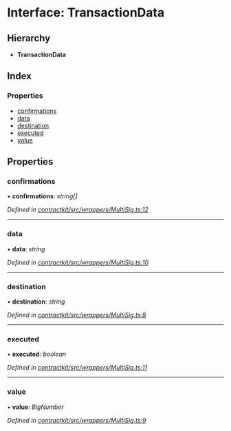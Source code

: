 # Interface: TransactionData

## Hierarchy

* **TransactionData**

## Index

### Properties

* [confirmations](_wrappers_multisig_.transactiondata.md#confirmations)
* [data](_wrappers_multisig_.transactiondata.md#data)
* [destination](_wrappers_multisig_.transactiondata.md#destination)
* [executed](_wrappers_multisig_.transactiondata.md#executed)
* [value](_wrappers_multisig_.transactiondata.md#value)

## Properties

###  confirmations

• **confirmations**: *string[]*

*Defined in [contractkit/src/wrappers/MultiSig.ts:12](https://github.com/celo-org/celo-monorepo/blob/master/packages/contractkit/src/wrappers/MultiSig.ts#L12)*

___

###  data

• **data**: *string*

*Defined in [contractkit/src/wrappers/MultiSig.ts:10](https://github.com/celo-org/celo-monorepo/blob/master/packages/contractkit/src/wrappers/MultiSig.ts#L10)*

___

###  destination

• **destination**: *string*

*Defined in [contractkit/src/wrappers/MultiSig.ts:8](https://github.com/celo-org/celo-monorepo/blob/master/packages/contractkit/src/wrappers/MultiSig.ts#L8)*

___

###  executed

• **executed**: *boolean*

*Defined in [contractkit/src/wrappers/MultiSig.ts:11](https://github.com/celo-org/celo-monorepo/blob/master/packages/contractkit/src/wrappers/MultiSig.ts#L11)*

___

###  value

• **value**: *BigNumber*

*Defined in [contractkit/src/wrappers/MultiSig.ts:9](https://github.com/celo-org/celo-monorepo/blob/master/packages/contractkit/src/wrappers/MultiSig.ts#L9)*
